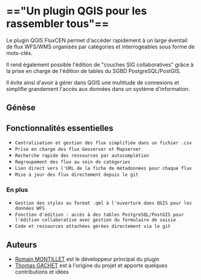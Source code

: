 # =="Un plugin QGIS pour les rassembler tous"==

Le plugin QGIS FluxCEN permet d'accéder rapidement à un large éventail de flux WFS/WMS organisés par catégories et interrogeables sous forme de mots-clés.

Il rend également possible l'édition de "couches SIG collaboratives" grâce à la prise en charge de l'édition de tables du SGBD PostgreSQL/PostGIS.


Il évite ainsi d'avoir à gérer dans QGIS une multitude de connexions et simplifie grandement l'accès aux données dans un système d'information. 



## Génèse




## Fonctionnalités essentielles

* `Centralisation et gestion des flux simplifiée dans un fichier .csv`
* `Prise en charge des flux Geoserver et Mapserver`
* `Recherche rapide des ressources par autocomplétion`
* `Regroupement des flux au sein de catégories`
* `Lien direct vers l'URL de la fiche de métadonnées pour chaque flux`
* `Mise à jour des flux directement depuis le git`

### En plus 

* `Gestion des styles au format .qml à l'ouverture dans QGIS pour les données WFS`
* `Fonction d'édition : accès à des tables PostgreSQL/PostGIS pour l'édition collaborative avec gestion du formulaire de saisie`
* `Code et ressources attachées gérées directement via le git`

## Auteurs

* [Romain MONTILLET](https://github.com/wanderzen91) est le développeur principal du plugin
* [Thomas GACHET](https://github.com/tomgachet) est à l'origine du projet et apporte quelques contributions et idées 